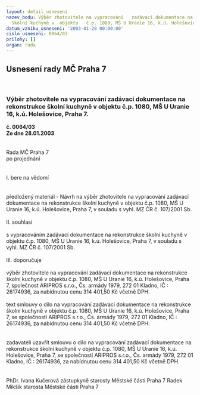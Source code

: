 ```yaml
---
layout: detail_usneseni
nazev_bodu: Výběr zhotovitele na vypracování   zadávací dokumentace na rekonstrukce
  školní kuchyně v  objektu   č.p. 1080, MŠ U Uranie 16, k.ú. Holešovice, Praha 7.
datum_vzniku_usneseni: '2003-01-28 00:00:00'
cislo_usneseni: 0064/03
prilohy: []
organ: rada
---
```

<div id="ucUsn_pList" class="usn">
	<span><h2>Usnesení rady MČ Praha 7 </h2>
<br></span><div class="standBody">
<span><h3>Výběr zhotovitele na vypracování   zadávací dokumentace na rekonstrukce školní kuchyně v  objektu   č.p. 1080, MŠ U Uranie 16, k.ú. Holešovice, Praha 7.</h3></span><div class="center">
		<strong>č. 0064/03</strong><br>
	</div>
<div class="center">
		<strong>Ze dne 28.01.2003</strong><br><br>
	</div>
<br>Rada MČ Praha 7<br>po projednání<br><br><br>I.	bere na vědomí<br><br> <br>předložený materiál - Návrh na výběr zhotovitele na vypracování zadávací dokumentace na rekonstrukce školní kuchyně v  objektu č.p. 1080, MŠ U Uranie 16, k.ú. Holešovice, Praha 7,  v souladu s vyhl. MZ ČR č. 107/2001 Sb.<br><br>II.	souhlasí <br><br>s vypracováním zadávací dokumentace na rekonstrukce školní kuchyně v  objektu č.p. 1080, MŠ U Uranie 16, k.ú. Holešovice, Praha 7,  v souladu s vyhl. MZ ČR č. 107/2001 Sb.<br><br>III.	doporučuje<br><br>výběr  zhotovitele na vypracování zadávací dokumentace na rekonstrukce školní kuchyně v  objektu č.p. 1080, MŠ U Uranie 16, k.ú. Holešovice, Praha 7,  společnost ARIPROS s.r.o., Čs. armády 1979, 272 01 Kladno, IČ : 26174936, za nabídnutou cenu  314 401,50 Kč včetně DPH.<br><br>text smlouvy o dílo  na vypracování zadávací dokumentace na rekonstrukce školní kuchyně v  objektu č.p. 1080, MŠ U Uranie 16, k.ú. Holešovice, Praha 7,   se společností ARIPROS s.r.o., Čs. armády 1979, 272 01 Kladno, IČ : 26174936, za nabídnutou cenu  314 401,50 Kč  včetně DPH.<br><br><br>zadavateli uzavřít smlouvu o dílo na vypracování zadávací dokumentace na rekonstrukce školní kuchyně v  objektu č.p. 1080, MŠ U Uranie 16, k.ú. Holešovice, Praha 7,   se společností ARIPROS s.r.o., Čs. armády 1979, 272 01 Kladno, IČ : 26174936, za nabídnutou cenu  314 401,50 Kč  včetně DPH.<br><br>	<br>PhDr. Ivana Kučerová zástupkyně starosty Městské části Praha 7	 Radek Mikšík starosta Městské části Praha 7<br>	<br><br>
</div>
</div>